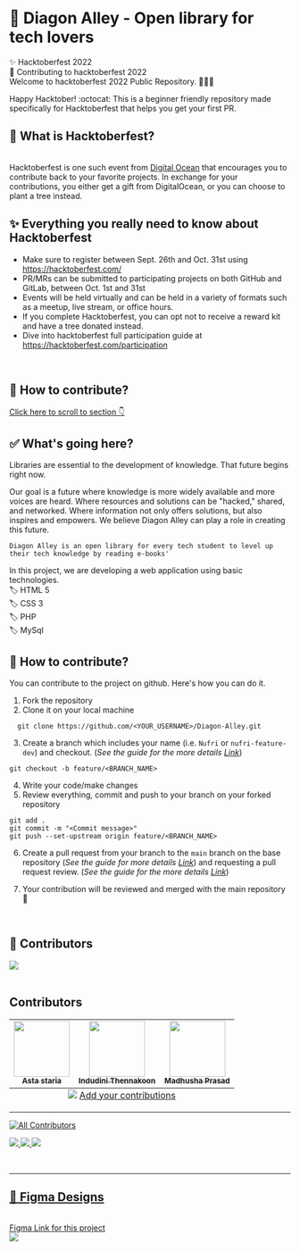 # 🏫 Diagon Alley - Open library for tech lovers 

✨ Hacktoberfest 2022 <br>
🌱 Contributing to hacktoberfest 2022 <br>
Welcome to hacktoberfest 2022 Public Repository. 👨🏻‍💻 <br>

Happy Hacktober! :octocat: This is a beginner friendly repository made specifically for Hacktoberfest that helps you get your first PR.
 </br>

## 🔖 What is Hacktoberfest? 
</br>
Hacktoberfest is one such event from <a href="https://hacktoberfest.digitalocean.com/" target="_blank">Digital Ocean</a>
 that encourages you to contribute back to your favorite projects. In exchange for your contributions, you either get a gift from DigitalOcean, or you can choose to plant a tree instead.
</br> 

## ✨ Everything you really need to know about Hacktoberfest

  - Make sure to register between Sept. 26th and Oct. 31st using https://hacktoberfest.com/
  - PR/MRs can be submitted to participating projects on both GitHub and GitLab, between Oct. 1st and 31st
  - Events will be held virtually and can be held in a variety of formats such as a meetup, live stream, or office hours.
  - If you complete Hacktoberfest, you can opt not to receive a reward kit and have a tree donated instead.
  - Dive into hacktoberfest full participation guide at https://hacktoberfest.com/participation 
  </br>
  
  ## 🤝 How to contribute? 
[Click here to scroll to section 👇](#-how-to-contribute-1)
</br>

## ✅ What's going here? 

Libraries are essential to the development of knowledge.
That future begins right now.


Our goal is a future where knowledge is more widely available and more voices are heard.
Where resources and solutions can be "hacked," shared, and networked.
Where information not only offers solutions, but also inspires and empowers.
We believe Diagon Alley can play a role in creating this future. 
</br>

`Diagon Alley is an open library for every tech student to level up their tech knowledge by reading e-books'`
</br>


In this project, we are developing a web application using basic technologies.</br>
  🏷️ HTML 5   
  🏷️ CSS 3  
  🏷️ PHP   
  🏷️ MySql
## 🤝 How to contribute?

You can contribute to the project on github. Here's how you can do it.

1. Fork the repository
2. Clone it on your local machine
  ```
    git clone https://github.com/<YOUR_USERNAME>/Diagon-Alley.git
  ```
3. Create a branch which includes your name (i.e. `Nufri` or `nufri-feature-dev`) and checkout. (_See the guide for the more details [Link](https://www.atlassian.com/git/tutorials/comparing-workflows/feature-branch-workflow)_)
  ```
  git checkout -b feature/<BRANCH_NAME>
  ```
4. Write your code/make changes
5. Review everything, commit and push to your branch on your forked repository
  ```
  git add .
  git commit -m "<Commit message>"
  git push --set-upstream origin feature/<BRANCH_NAME>

```
6. Create a pull request from your branch to the `main` branch on the base repository 
   (_See the guide for more
   details [Link](https://docs.github.com/en/free-pro-team@latest/github/collaborating-with-issues-and-pull-requests/creating-a-pull-request)_) and requesting a pull request review. (_See the guide for the more details [Link](https://docs.github.com/en/pull-requests/collaborating-with-pull-requests/proposing-changes-to-your-work-with-pull-requests/requesting-a-pull-request-review)_)

   
7.  Your contribution will be reviewed and merged with the main repository 🙌
</br>

## 🌱 Contributors </br>

<a href="https://github.com/MadhushaPrasad/Diagon-Alley/graphs/contributors">
  <img src="https://contrib.rocks/image?repo=MadhushaPrasad/Diagon-Alley" />
</a>
</br></br>

## Contributors

<!-- ALL-CONTRIBUTORS-LIST:START - Do not remove or modify this section -->
<!-- prettier-ignore-start -->
<!-- markdownlint-disable -->
<table>
  <tbody>
    <tr>
      <td align="center"><a href="https://github.com/astaStaria99"><img src="https://avatars.githubusercontent.com/u/115904780?v=4" width="100px;" alt=""/><br /><sub><b>Asta staria</b></sub></a></td>
      <td align="center"><a href="https://github.com/IndudiniThennakoon"><img src="https://avatars.githubusercontent.com/u/99181964?v=4" width="100px;" alt=""/><br /><sub><b>Indudini Thennakoon</b></sub></a></td>
      <td align="center"><a href="http://madhushaprasad.s3.ap-south-1.amazonaws.com/index.html"><img src="https://avatars.githubusercontent.com/u/50085447?v=4" width="100px;" alt=""/><br /><sub><b>Madhusha Prasad</b></sub></a></td>
    </tr>
  </tbody>
  <tfoot>
    <tr>
      <td align="center" size="13px" colspan="7">
        <img src="https://raw.githubusercontent.com/all-contributors/all-contributors-cli/1b8533af435da9854653492b1327a23a4dbd0a10/assets/logo-small.svg">
          <a href="https://all-contributors.js.org/docs/en/bot/usage">Add your contributions</a>
        </img>
      </td>
    </tr>
  </tfoot>
</table>

<!-- markdownlint-restore -->
<!-- prettier-ignore-end -->

<!-- ALL-CONTRIBUTORS-LIST:END -->

 <hr>
 
<!-- ALL-CONTRIBUTORS-BADGE:START - Do not remove or modify this section -->
[![All Contributors](https://img.shields.io/badge/all_contributors-3-orange.svg?style=flat-square)](#contributors)
<!-- ALL-CONTRIBUTORS-BADGE:END -->

<a href="https://www.w3.org/html/" target="_blank"> <img src="https://img.icons8.com/color/48/000000/html-5.png"/> </a> <a href="https://www.w3schools.com/css/" target="_blank"> <img src="https://img.icons8.com/color/48/000000/css3.png"/> </a><a href="https://www.php.net/" target="_blank"> <img src="https://img.icons8.com/dusk/64/000000/php-logo.png"/>

</br>
<hr>
<h2>🔖 Figma Designs</h2>
</br>
<a href="https://www.figma.com/file/dz4JS3XBiGzTDGGIQ3PczB/Diagon-Alley?node-id=20%3A782" target="_blank"> Figma Link for this project</a>
</br>
<img src="https://user-images.githubusercontent.com/5544472/196491229-06cb8dfe-215c-481e-a3a5-56eaea008d6f.png">



